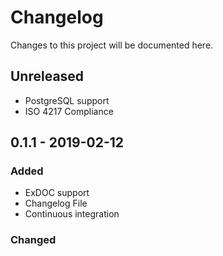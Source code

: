 # Changelog
Changes to this project will be documented here.

## Unreleased
- PostgreSQL support
- ISO 4217 Compliance

## 0.1.1 - 2019-02-12

### Added
- ExDOC support
- Changelog File
- Continuous integration

### Changed
